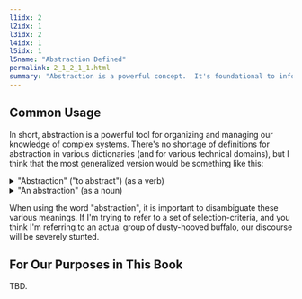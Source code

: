 ```yaml
---
l1idx: 2
l2idx: 1
l3idx: 2
l4idx: 1
l5idx: 1
l5name: "Abstraction Defined"
permalink: 2_1_2_1_1.html
summary: "Abstraction is a powerful concept.  It's foundational to information technology and (not coincidentally) pretty much all of human knowledge.  But, what does all that *mean*?."
---
```

## Common Usage

In short, abstraction is a powerful tool for organizing and managing our knowledge of complex systems. There's no shortage of definitions for abstraction in various dictionaries (and for various technical domains), but I think that the most generalized version would be something like this:

<details markdown=block>
<summary markdown=span>"Abstraction" ("to abstract") (as a verb)</summary>
1. To summarize. As in: "I will abstract the novel War and Peace into a five-page outline."

2. To collectively represent a group a things (objects or concepts) in which the grouping occurs through the application of a filter that selects group-members based on some specific characteristic/property of those things.  As in: " 'Stampede' *abstracts* a group of bovines, each of which are running full-speed in the same direction and are in immediate physical proximity to each other."

</details>

<details markdown=block>
<summary markdown=span>"An abstraction" (as a noun)</summary>
1. A summary.  As in: "Your abstraction of War and Peace into a five-page ouline was a deeply silly undertaking."

2. A group-noun, used to refer to a group of things that have been *abstracted* (in the sense of the second verb definition above.)  As in: " The abstraction 'stampede" refers directly to the bovines described in the second verb definition above.)

3. The concept (selection filter) used in the second verb-definition above.  As in:  " The abstraction 'stampede' *is the filtering-concept*:  bovines running at full speed in the same direction and immediate physical proximity with each other."

</details>

When using the word "abstraction", it is important to disambiguate these various meanings.  If I'm trying to refer to a set of selection-criteria, and you think I'm referring to an actual group of dusty-hooved buffalo, our discourse will be severely stunted.

## For Our Purposes in This Book

TBD.